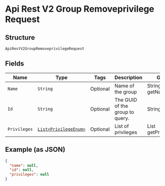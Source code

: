 
# Api Rest V2 Group Removeprivilege Request

## Structure

`ApiRestV2GroupRemoveprivilegeRequest`

## Fields

| Name | Type | Tags | Description | Getter | Setter |
|  --- | --- | --- | --- | --- | --- |
| `Name` | `String` | Optional | Name of the group | String getName() | setName(String name) |
| `Id` | `String` | Optional | The GUID of the group to query. | String getId() | setId(String id) |
| `Privileges` | [`List<PrivilegeEnum>`](/doc/models/privilege-enum.md) | Optional | List of privileges | List<PrivilegeEnum> getPrivileges() | setPrivileges(List<PrivilegeEnum> privileges) |

## Example (as JSON)

```json
{
  "name": null,
  "id": null,
  "privileges": null
}
```


